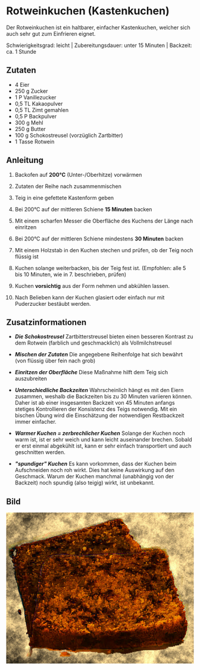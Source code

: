 # Rotweinkuchen (Kastenkuchen)

Der Rotweinkuchen ist ein haltbarer, einfacher Kastenkuchen, welcher sich auch sehr gut zum Einfrieren eignet.
  
Schwierigkeitsgrad: leicht | Zubereitungsdauer: unter 15 Minuten | Backzeit: ca. 1 Stunde

## Zutaten

* 4 Eier
* 250 g Zucker
* 1 P Vanillezucker
* 0,5 TL Kakaopulver
* 0,5 TL Zimt gemahlen
* 0,5 P Backpulver
* 300 g Mehl
* 250 g Butter
* 100 g Schokostreusel (vorzüglich Zartbitter)
* 1 Tasse Rotwein

## Anleitung

1. Backofen auf **200°C** (Unter-/Oberhitze) vorwärmen

2. Zutaten der Reihe nach zusammenmischen

3. Teig in eine gefettete Kastenform geben

4. Bei 200°C auf der mittleren Schiene **15 Minuten** backen

5. Mit einem scharfen Messer die Oberfläche des Kuchens der Länge nach einritzen

6. Bei 200°C auf der mittleren Schiene mindestens **30 Minuten** backen

7. Mit einem Holzstab in den Kuchen stechen und prüfen, ob der Teig noch flüssig ist

8. Kuchen solange weiterbacken, bis der Teig fest ist. (Empfohlen: alle 5 bis 10 Minuten, wie in 7. beschrieben, prüfen)

9. Kuchen **vorsichtig** aus der Form nehmen und abkühlen lassen.

10. Nach Belieben kann der Kuchen glasiert oder einfach nur mit Puderzucker bestäubt werden.

## Zusatzinformationen

* ***Die Schokostreusel*** Zartbitterstreusel bieten einen besseren Kontrast zu dem Rotwein (farblich und geschmacklich) als Vollmilchstreusel  
  
* ***Mischen der Zutaten*** Die angegebene Reihenfolge hat sich bewährt (von flüssig über fein nach grob)  
  
* ***Einritzen der Oberfläche*** Diese Maßnahme hilft dem Teig sich auszubreiten   
  
* ***Unterschiedliche Backzeiten*** Wahrscheinlich hängt es mit den Eiern zusammen, weshalb die Backzeiten bis zu 30 Minuten variieren können.
Daher ist ab einer insgesamten Backzeit von 45 Minuten anfangs stetiges Kontrollieren der Konsistenz des Teigs notwendig.
Mit ein bischen Übung wird die Einschätzung der notwendigen Restbackzeit immer einfacher.  
  
* ***Warmer Kuchen = zerbrechlicher Kuchen*** Solange der Kuchen noch warm ist, ist er sehr weich und kann leicht auseinander brechen.
Sobald er erst einmal abgekühlt ist, kann er sehr einfach transportiert und auch geschnitten werden.  
  
* ***"spundiger" Kuchen*** Es kann vorkommen, dass der Kuchen beim Aufschneiden noch roh wirkt. Dies hat keine Auswirkung auf den Geschmack.
Warum der Kuchen manchmal (unabhängig von der Backzeit) noch spundig (also teigig) wirkt, ist unbekannt.

## Bild

<img src="/images/rotweinkuchen.jpg"/>
